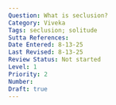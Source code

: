 ```yaml
---
Question: What is seclusion?
Category: Viveka
Tags: seclusion; solitude
Sutta References: 
Date Entered: 8-13-25
Last Revised: 8-13-25
Review Status: Not started
Level: 1
Priority: 2
Number:
Draft: true
---
```


<!-- 

Notes:

Pañha: ko viveko

 -->